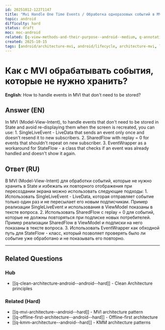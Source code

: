 ```yaml
---
id: 20251012-12271147
title: "Mvi Handle One Time Events / Обработка одноразовых событий в MVI"
topic: android
difficulty: hard
status: draft
moc: moc-android
related: [q-view-methods-and-their-purpose--android--medium, q-annotation-processing--android--medium, q-what-each-android-component-represents--android--easy]
created: 2025-10-15
tags: [android/architecture-mvi, android/lifecycle, architecture-mvi, lifecycle, livedata, mvi, platform/android, sharedflow, stateflow, viewmodel, difficulty/hard]
---
```

# Как с MVI обрабатывать события, которые не нужно хранить?

**English**: How to handle events in MVI that don't need to be stored?

## Answer (EN)
In MVI (Model-View-Intent), to handle events that don't need to be stored in State and avoid re-displaying them when the screen is recreated, you can use: 1. SingleLiveEvent - LiveData that sends an event only once and doesn't resend it to new subscribers. 2. SharedFlow with replay = 0 for events that shouldn't repeat on new subscriber. 3. EventWrapper as a workaround for StateFlow - a class that checks if an event was already handled and doesn't show it again.

## Ответ (RU)
В MVI (Model-View-Intent) для обработки событий, которые не нужно хранить в State и избежать их повторного отображения при пересоздании экрана можно использовать следующие подходы: 1. Использовать SingleLiveEvent - LiveData, которая отправляет событие только один раз и не пересылает его новым подписчикам. Пример реализации SingleLiveEvent и использования в ViewModel показаны в тексте вопроса. 2. Использовать SharedFlow с replay = 0 для событий, которые не должны повторяться при подписке новых потребителей. Пример реализации SharedFlow в ViewModel и подписки на него показаны в тексте вопроса. 3. Использовать EventWrapper как обходной путь для StateFlow - класс, который позволяет проверять было ли событие уже обработано и не показывать его повторно.



---

## Related Questions

### Hub
- [[q-clean-architecture-android--android--hard]] - Clean Architecture principles

### Related (Hard)
- [[q-mvi-architecture--android--hard]] - MVI architecture pattern
- [[q-offline-first-architecture--android--hard]] - Offline-first architecture
- [[q-kmm-architecture--android--hard]] - KMM architecture patterns

